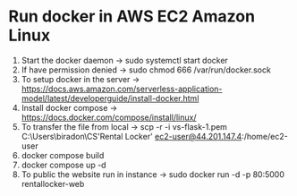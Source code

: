 # Run docker in AWS EC2 Amazon Linux
1. Start the docker daemon -> sudo systemctl start docker
2. If have permission denied -> sudo chmod 666 /var/run/docker.sock
3. To setup docker in the server -> https://docs.aws.amazon.com/serverless-application-model/latest/developerguide/install-docker.html
4. Install docker compose -> https://docs.docker.com/compose/install/linux/
5. To transfer the file from local -> scp -r  -i vs-flask-1.pem C:\Users\biradon\CS\'Rental Locker' ec2-user@44.201.147.4:/home/ec2-user
6. docker compose build
7. docker compose up -d
8. To public the website run in instance -> sudo docker run -d -p 80:5000 rentallocker-web
